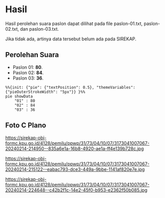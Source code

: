 # Hasil

Hasil perolehan suara paslon dapat dilihat pada file paslon-01.txt, paslon-02.txt, dan paslon-03.txt.

Jika tidak ada, artinya data tersebut belum ada pada SIREKAP.

## Perolehan Suara

 * Paslon 01: **80**.
 * Paslon 02: **84**.
 * Paslon 03: **36**.

```mermaid
%%{init: {"pie": {"textPosition": 0.5}, "themeVariables": {"pieOuterStrokeWidth": "5px"}} }%%
pie showData
    "01" : 80
    "02" : 84
    "03" : 36
```
## Foto C Plano

https://sirekap-obj-formc.kpu.go.id/4128/pemilu/ppwp/31/73/04/10/07/3173041007067-20240214-214950--835a6e1a-16b8-4920-ae1a-ff4e139b728c.jpg

https://sirekap-obj-formc.kpu.go.id/4128/pemilu/ppwp/31/73/04/10/07/3173041007067-20240214-215122--eabac793-dce3-449a-9bbe-1141af820e7e.jpg

https://sirekap-obj-formc.kpu.go.id/4128/pemilu/ppwp/31/73/04/10/07/3173041007067-20240214-224648--c42b2f1c-14e2-45f0-b953-e2362f50b085.jpg
